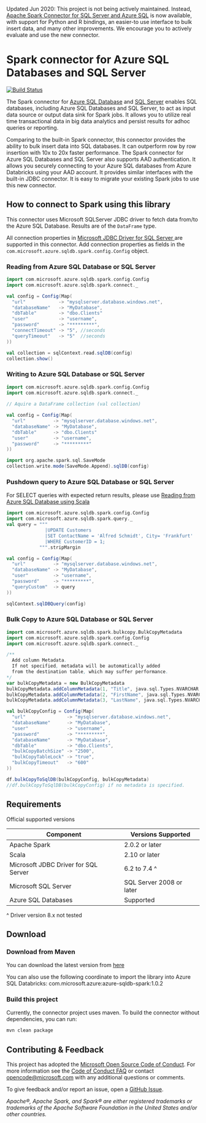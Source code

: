 Updated Jun 2020: This project is not being actively maintained. Instead, [Apache Spark Connector for SQL Server and Azure SQL](https://github.com/microsoft/sql-spark-connector) is now available, with support for Python and R bindings, an easier-to use interface to bulk insert data, and many other improvements. We encourage you to actively evaluate and use the new connector.

# Spark connector for Azure SQL Databases and SQL Server

[![Build Status](https://travis-ci.org/Azure/azure-sqldb-spark.svg?branch=master)](https://travis-ci.org/Azure/azure-sqldb-spark)

The Spark connector for [Azure SQL Database](https://azure.microsoft.com/en-us/services/sql-database/) and [SQL Server](https://www.microsoft.com/en-us/sql-server/default.aspx) enables SQL databases, including Azure SQL Databases and SQL Server, to act as input data source or output data sink for Spark jobs. It allows you to utilize real time transactional data in big data analytics and persist results for adhoc queries or reporting. 

Comparing to the built-in Spark connector, this connector provides the ability to bulk insert data into SQL databases. It can outperform row by row insertion with 10x to 20x faster performance. The Spark connector for Azure SQL Databases and SQL Server also supports AAD authentication. It allows you securely connecting to your Azure SQL databases from Azure Databricks using your AAD account. It provides similar interfaces with the built-in JDBC connector. It is easy to migrate your existing Spark jobs to use this new connector.

## How to connect to Spark using this library
This connector uses Microsoft SQLServer JDBC driver to fetch data from/to the Azure SQL Database. 
Results are of the `DataFrame` type.

All connection properties in 
<a href="https://docs.microsoft.com/en-us/sql/connect/jdbc/setting-the-connection-properties"> 
  Microsoft JDBC Driver for SQL Server
</a> are supported in this connector. Add connection properties as fields in the `com.microsoft.azure.sqldb.spark.config.Config` object.

  
### Reading from Azure SQL Database or SQL Server
```scala 
import com.microsoft.azure.sqldb.spark.config.Config
import com.microsoft.azure.sqldb.spark.connect._

val config = Config(Map(
  "url"            -> "mysqlserver.database.windows.net",
  "databaseName"   -> "MyDatabase",
  "dbTable"        -> "dbo.Clients"
  "user"           -> "username",
  "password"       -> "*********",
  "connectTimeout" -> "5", //seconds
  "queryTimeout"   -> "5"  //seconds
))

val collection = sqlContext.read.sqlDB(config)
collection.show()

```

### Writing to Azure SQL Database or SQL Server
```scala 
import com.microsoft.azure.sqldb.spark.config.Config
import com.microsoft.azure.sqldb.spark.connect._
 
// Aquire a DataFrame collection (val collection)

val config = Config(Map(
  "url"          -> "mysqlserver.database.windows.net",
  "databaseName" -> "MyDatabase",
  "dbTable"      -> "dbo.Clients"
  "user"         -> "username",
  "password"     -> "*********"
))

import org.apache.spark.sql.SaveMode
collection.write.mode(SaveMode.Append).sqlDB(config)

```
### Pushdown query to Azure SQL Database or SQL Server
For SELECT queries with expected return results, please use 
[Reading from Azure SQL Database using Scala](#reading-from-azure-sql-database-using-scala)
```scala
import com.microsoft.azure.sqldb.spark.config.Config
import com.microsoft.azure.sqldb.spark.query._
val query = """
              |UPDATE Customers
              |SET ContactName = 'Alfred Schmidt', City= 'Frankfurt'
              |WHERE CustomerID = 1;
            """.stripMargin

val config = Config(Map(
  "url"          -> "mysqlserver.database.windows.net",
  "databaseName" -> "MyDatabase",
  "user"         -> "username",
  "password"     -> "*********",
  "queryCustom"  -> query
))

sqlContext.sqlDBQuery(config)
```
### Bulk Copy to Azure SQL Database or SQL Server
```scala
import com.microsoft.azure.sqldb.spark.bulkcopy.BulkCopyMetadata
import com.microsoft.azure.sqldb.spark.config.Config
import com.microsoft.azure.sqldb.spark.connect._

/** 
  Add column Metadata.
  If not specified, metadata will be automatically added
  from the destination table, which may suffer performance.
*/
var bulkCopyMetadata = new BulkCopyMetadata
bulkCopyMetadata.addColumnMetadata(1, "Title", java.sql.Types.NVARCHAR, 128, 0)
bulkCopyMetadata.addColumnMetadata(2, "FirstName", java.sql.Types.NVARCHAR, 50, 0)
bulkCopyMetadata.addColumnMetadata(3, "LastName", java.sql.Types.NVARCHAR, 50, 0)

val bulkCopyConfig = Config(Map(
  "url"               -> "mysqlserver.database.windows.net",
  "databaseName"      -> "MyDatabase",
  "user"              -> "username",
  "password"          -> "*********",
  "databaseName"      -> "MyDatabase",
  "dbTable"           -> "dbo.Clients",
  "bulkCopyBatchSize" -> "2500",
  "bulkCopyTableLock" -> "true",
  "bulkCopyTimeout"   -> "600"
))

df.bulkCopyToSqlDB(bulkCopyConfig, bulkCopyMetadata)
//df.bulkCopyToSqlDB(bulkCopyConfig) if no metadata is specified.
```

## Requirements
Official supported versions

| Component | Versions Supported |
| --------- | ------------------ |
| Apache Spark | 2.0.2 or later |
| Scala | 2.10 or later |
| Microsoft JDBC Driver for SQL Server | 6.2 to 7.4 ^|
| Microsoft SQL Server | SQL Server 2008 or later |
| Azure SQL Databases | Supported |

^ Driver version 8.x not tested

## Download
### Download from Maven
You can download the latest version from [here](https://search.maven.org/search?q=a:azure-sqldb-spark)

You can also use the following coordinate to import the library into Azure SQL Databricks:
com.microsoft.azure:azure-sqldb-spark:1.0.2

### Build this project
Currently, the connector project uses maven. To build the connector without dependencies, you can run:
```sh
mvn clean package
```

## Contributing & Feedback

This project has adopted the [Microsoft Open Source Code of
Conduct](https://opensource.microsoft.com/codeofconduct/).  For more information
see the [Code of Conduct
FAQ](https://opensource.microsoft.com/codeofconduct/faq/) or contact
[opencode@microsoft.com](mailto:opencode@microsoft.com) with any additional
questions or comments.

To give feedback and/or report an issue, open a [GitHub
Issue](https://help.github.com/articles/creating-an-issue/).


*Apache®, Apache Spark, and Spark® are either registered trademarks or
trademarks of the Apache Software Foundation in the United States and/or other
countries.*

